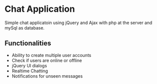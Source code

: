 # Chat Application

Simple chat applicatoin using jQuery and Ajax with php at the server and mySql as database.

## Functionalities

* Ability to create multiple user accounts
* Check if users are online or offline
* jQuery UI dialogs
* Realtime Chatting
* Notifications for unseen messages
